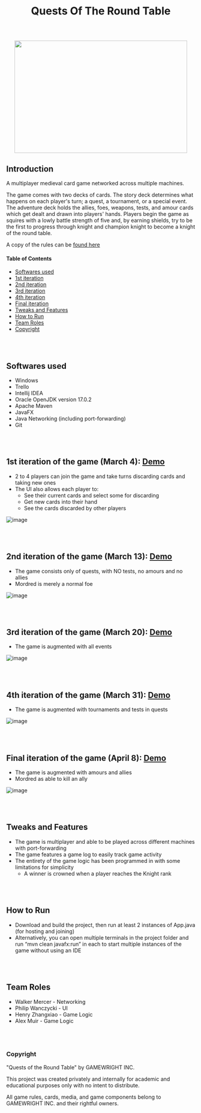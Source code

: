 <h1 align="center">
    Quests Of The Round Table
  <br>
  <br>
  <p align="center">
  	<img width="460" height="300" src="https://user-images.githubusercontent.com/44578113/166127909-791b4146-25d0-44d0-9bde-bee958cbd330.png">
	</p>
</h1>

## Introduction

A multiplayer medieval card game networked across multiple machines.

The game comes with two decks of cards. The story deck determines what happens on each player's turn; a quest, a tournament, or a special event.
The adventure deck holds the allies, foes, weapons, tests, and amour cards which get dealt and drawn into players' hands.
Players begin the game as squires with a lowly battle strength of five and, by earning shields, try to be the first to progress through knight and champion knight to become a knight of the round table.

A copy of the rules can be [found here](https://www.fgbradleys.com/rules/rules4/Quests%20of%20the%20Round%20Table%20-%20rules.pdf)

#### Table of Contents
- [Softwares used](#softwares)
- [1st iteration](#first)
- [2nd iteration](#second)
- [3rd iteration](#third)
- [4th iteration](#fourth)
- [Final iteration](#final)
- [Tweaks and Features](#tweaks)
- [How to Run](#run)
- [Team Roles](#roles)
- [Copyright](#copyright)


<br></br>
## Softwares used <a name="softwares"></a>

- Windows
- Trello
- Intellij IDEA
- Oracle OpenJDK version 17.0.2
- Apache Maven
- JavaFX
- Java Networking (including port-forwarding)
- Git


<br></br>
## 1st iteration of the game (March 4): [Demo](https://www.youtube.com/watch?v=cYr4cSpDKhM) <a name="first"></a>
- 2 to 4 players can join the game and take turns discarding cards and taking new ones
- The UI also allows each player to:
	- See their current cards and select some for discarding
	- Get new cards into their hand
	- See the cards discarded by other players

![image](https://user-images.githubusercontent.com/44578113/166127520-a06c0fd3-75ed-41f3-8f18-bce12fdffe2a.png)


<br></br>
## 2nd iteration of the game (March 13): [Demo](https://www.youtube.com/watch?v=NdfmuBfkgcY) <a name="second"></a>
- The game consists only of quests, with NO tests, no amours and no allies
- Mordred is merely a normal foe

![image](https://user-images.githubusercontent.com/44578113/166127638-616ab155-a865-4104-ab05-9029bc308555.png)


<br></br>
## 3rd iteration of the game (March 20): [Demo](https://www.youtube.com/watch?v=B8WLqqNAn3M) <a name="third"></a>
- The game is augmented with all events

![image](https://user-images.githubusercontent.com/44578113/166127666-082ef67d-b096-43a4-9483-a7b4a59440ac.png)


<br></br>
## 4th iteration of the game (March 31): [Demo](https://www.youtube.com/watch?v=jxndgWbg8mg) <a name="fourth"></a>
- The game is augmented with tournaments and tests in quests

![image](https://user-images.githubusercontent.com/44578113/166127714-7af75fca-8c17-4870-bd24-c8152d96d168.png)


<br></br>
## Final iteration of the game (April 8): [Demo](https://www.youtube.com/watch?v=jWEatQwQw0E) <a name="final"></a>
- The game is augmented with amours and allies
- Mordred as able to kill an ally

![image](https://user-images.githubusercontent.com/44578113/166127746-38f472b6-d395-4ec0-8e5f-c9e08a2b43a7.png)


<br></br>
## Tweaks and Features <a name="tweaks"></a>
- The game is multiplayer and able to be played across different machines with port-forwarding
- The game features a game log to easily track game activity
- The entirety of the game logic has been programmed in with some limitations for simplicity
	- A winner is crowned when a player reaches the Knight rank


<br></br>
## How to Run <a name="run"></a>
- Download and build the project, then run at least 2 instances of App.java (for hosting and joining)
- Alternatively, you can open multiple terminals in the project folder and run “mvn clean javafx:run” in each to start multiple instances of the game without using an IDE


<br></br>
## Team Roles <a name="roles"></a>
- Walker Mercer - Networking 
- Philip Wanczycki - UI 
- Henry Zhangxiao - Game Logic
- Alex Muir - Game Logic


<br></br>
### Copyright <a name="copyright"></a>
"Quests of the Round Table" by GAMEWRIGHT INC.

This project was created privately and internally for academic and educational purposes only with no intent to distribute.

All game rules, cards, media, and game components belong to GAMEWRIGHT INC. and their rightful owners.





